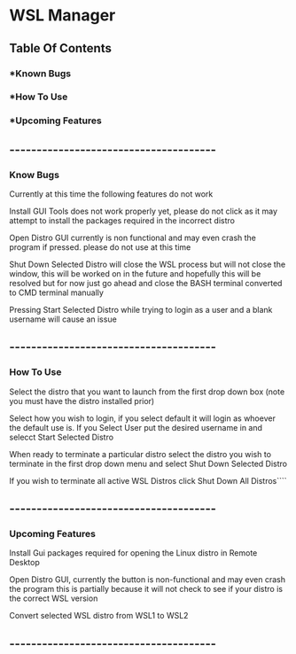 <h1>WSL Manager</h1>
<h2>Table Of Contents</h2>
<h3>*Known Bugs</h3>
<h3>*How To Use</h3>
<h3>*Upcoming Features</h3>
<h2>--------------------------------------</h2>
<h3>Know Bugs</h3>
<p>Currently at this time the following features do not work</p>
<p>Install GUI Tools does not work properly yet, please do not click as it may attempt to install the packages required in the incorrect distro</p>
<p>Open Distro GUI currently is non functional and may even crash the program if pressed. please do not use at this time</p>
<p>Shut Down Selected Distro will close the WSL process but will not close the window, this will be worked on in the future and hopefully this will be resolved but for now just go ahead and close the BASH terminal converted to CMD terminal manually</p>
<p>Pressing Start Selected Distro while trying to login as a user and a blank username will cause an issue</p>
<h2>--------------------------------------</h2>
<h3>How To Use</h3>
<p>Select the distro that you want to launch from the first drop down box (note you must have the distro installed prior)</p>
<p>Select how you wish to login, if you select default it will login as whoever the default use is. If you Select User put the desired username in and selecct Start Selected Distro</p>
<p>When ready to terminate a particular distro select the distro you wish to terminate in the first drop down menu and select Shut Down Selected Distro</p>
<p>If you wish to terminate all active WSL Distros click Shut Down All Distros````</p>
<h2>--------------------------------------</h2>
<h3>Upcoming Features</h3>
<p>Install Gui packages required for opening the Linux distro in Remote Desktop</p>
<p>Open Distro GUI, currently the button is non-functional and may even crash the program this is partially because it will not check to see if your distro is the correct WSL version</p>
<p>Convert selected WSL distro from WSL1 to WSL2</p>
<h2>--------------------------------------</h2>



